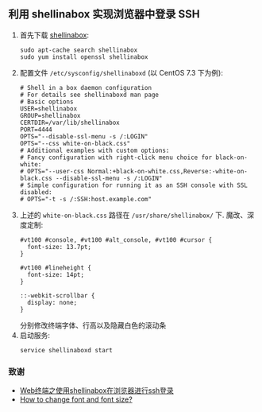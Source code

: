 ## 利用 shellinabox 实现浏览器中登录 SSH

1. 首先下载 [shellinabox][shellinabox-official]:
   ```
   sudo apt-cache search shellinabox
   sudo yum install openssl shellinabox
   ```
1. 配置文件 `/etc/sysconfig/shellinaboxd` (以 CentOS 7.3 下为例):
   ```
   # Shell in a box daemon configuration
   # For details see shellinaboxd man page
   # Basic options
   USER=shellinabox
   GROUP=shellinabox
   CERTDIR=/var/lib/shellinabox
   PORT=4444
   OPTS="--disable-ssl-menu -s /:LOGIN"
   OPTS="--css white-on-black.css"
   # Additional examples with custom options:
   # Fancy configuration with right-click menu choice for black-on-white:
   # OPTS="--user-css Normal:+black-on-white.css,Reverse:-white-on-black.css --disable-ssl-menu -s /:LOGIN"
   # Simple configuration for running it as an SSH console with SSL disabled:
   # OPTS="-t -s /:SSH:host.example.com"
   ```
1. 上述的 `white-on-black.css` 路径在 `/usr/share/shellinabox/` 下.
   魔改、深度定制:
   ```
   #vt100 #console, #vt100 #alt_console, #vt100 #cursor {
     font-size: 13.7pt;
   }

   #vt100 #lineheight {
     font-size: 14pt;
   }

   ::-webkit-scrollbar {
     display: none;
   }
   ```
   分别修改终端字体、行高以及隐藏白色的滚动条
1. 启动服务:
   ```
   service shellinaboxd start
   ```

### 致谢

- [Web终端之使用shellinabox在浏览器进行ssh登录](http://www.jianshu.com/p/afec77178b67)
- [How to change font and font size?](https://github.com/shellinabox/shellinabox/issues/68)

[shellinabox-official]: https://github.com/SoulSu/shellinabox
